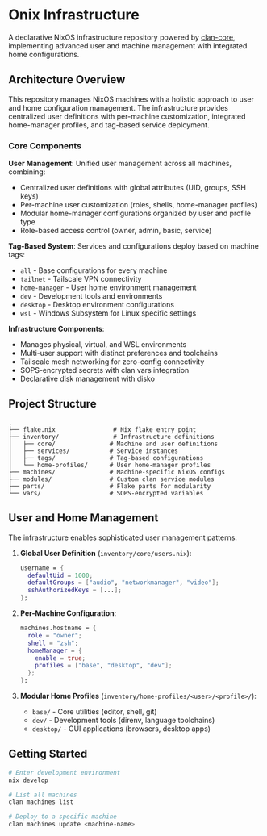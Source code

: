 # Onix Infrastructure

A declarative NixOS infrastructure repository powered by [clan-core](https://clan.lol), implementing advanced user and machine management with integrated home configurations.

## Architecture Overview

This repository manages NixOS machines with a holistic approach to user and home configuration management. The infrastructure provides centralized user definitions with per-machine customization, integrated home-manager profiles, and tag-based service deployment.

### Core Components

**User Management**: Unified user management across all machines, combining:
- Centralized user definitions with global attributes (UID, groups, SSH keys)
- Per-machine user customization (roles, shells, home-manager profiles)
- Modular home-manager configurations organized by user and profile type
- Role-based access control (owner, admin, basic, service)

**Tag-Based System**: Services and configurations deploy based on machine tags:
- `all` - Base configurations for every machine
- `tailnet` - Tailscale VPN connectivity
- `home-manager` - User home environment management
- `dev` - Development tools and environments
- `desktop` - Desktop environment configurations
- `wsl` - Windows Subsystem for Linux specific settings

**Infrastructure Components**:
- Manages physical, virtual, and WSL environments
- Multi-user support with distinct preferences and toolchains
- Tailscale mesh networking for zero-config connectivity
- SOPS-encrypted secrets with clan vars integration
- Declarative disk management with disko

## Project Structure

```
.
├── flake.nix                # Nix flake entry point
├── inventory/               # Infrastructure definitions
│   ├── core/               # Machine and user definitions
│   ├── services/           # Service instances
│   ├── tags/               # Tag-based configurations
│   └── home-profiles/      # User home-manager profiles
├── machines/               # Machine-specific NixOS configs
├── modules/                # Custom clan service modules
├── parts/                  # Flake parts for modularity
└── vars/                   # SOPS-encrypted variables
```

## User and Home Management

The infrastructure enables sophisticated user management patterns:

1. **Global User Definition** (`inventory/core/users.nix`):
   ```nix
   username = {
     defaultUid = 1000;
     defaultGroups = ["audio", "networkmanager", "video"];
     sshAuthorizedKeys = [...];
   };
   ```

2. **Per-Machine Configuration**:
   ```nix
   machines.hostname = {
     role = "owner";
     shell = "zsh";
     homeManager = {
       enable = true;
       profiles = ["base", "desktop", "dev"];
     };
   };
   ```

3. **Modular Home Profiles** (`inventory/home-profiles/<user>/<profile>/`):
   - `base/` - Core utilities (editor, shell, git)
   - `dev/` - Development tools (direnv, language toolchains)
   - `desktop/` - GUI applications (browsers, desktop apps)

## Getting Started

```bash
# Enter development environment
nix develop

# List all machines
clan machines list

# Deploy to a specific machine
clan machines update <machine-name>
```
